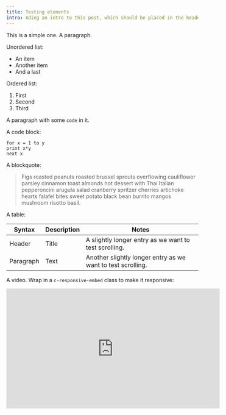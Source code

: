 ```yaml
---
title: Testing elements
intro: Ading an intro to this post, which should be placed in the header area.
---
```


This is a simple one. A paragraph.

Unordered list:

- An item
- Another item
- And a last

Ordered list:

1. First
2. Second
3. Third

A paragraph with some `code` in it.

A code block:

```
for x = 1 to y
print x*y
next x
```

A blockquote:

>  Figs roasted peanuts roasted brussel sprouts overflowing cauliflower parsley cinnamon toast almonds hot dessert with Thai Italian pepperoncini arugula salad cranberry spritzer cherries artichoke hearts falafel bites sweet potato black bean burrito mangos mushroom risotto basil.

A table:

| Syntax | Description | Notes |
| ----------- | ----------- | ----------- |
| Header | Title | A slightly longer entry as we want to test scrolling.
| Paragraph | Text | Another slightly longer entry as we want to test scrolling.

A video. Wrap in a `c-responsive-embed` class to make it responsive:

<div class="c-responsive-embed">

<iframe width="560" height="315" src="https://www.youtube-nocookie.com/embed/D0W8nsAx4h0?controls=0" title="YouTube video player" frameborder="0" allow="accelerometer; autoplay; clipboard-write; encrypted-media; gyroscope; picture-in-picture" allowfullscreen></iframe>

</div>




